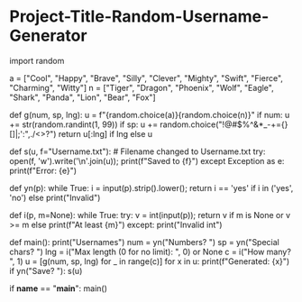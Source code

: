 # Project-Title-Random-Username-Generator
import random

a = ["Cool", "Happy", "Brave", "Silly", "Clever", "Mighty", "Swift", "Fierce", "Charming", "Witty"]
n = ["Tiger", "Dragon", "Phoenix", "Wolf", "Eagle", "Shark", "Panda", "Lion", "Bear", "Fox"]

def g(num, sp, lng):
    u = f"{random.choice(a)}{random.choice(n)}"
    if num: u += str(random.randint(1, 99))
    if sp: u += random.choice("!@#$%^&*_-+={}[]|;':\",./<>?")
    return u[:lng] if lng else u

def s(u, f="Username.txt"):  # Filename changed to Username.txt
    try: open(f, 'w').write('\n'.join(u)); print(f"Saved to {f}")
    except Exception as e: print(f"Error: {e}")

def yn(p):
    while True: i = input(p).strip().lower(); return i == 'yes' if i in ('yes', 'no') else print("Invalid")

def i(p, m=None):
    while True:
        try: v = int(input(p)); return v if m is None or v >= m else print(f"At least {m}")
        except: print("Invalid int")

def main():
    print("Usernames")
    num = yn("Numbers? ")
    sp = yn("Special chars? ")
    lng = i("Max length (0 for no limit): ", 0) or None
    c = i("How many? ", 1)
    u = [g(num, sp, lng) for _ in range(c)]
    for x in u: print(f"Generated: {x}")
    if yn("Save? "): s(u)

if __name__ == "__main__": main()
